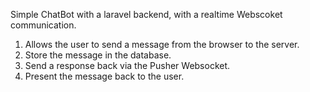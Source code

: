 Simple ChatBot with a laravel backend, with a realtime Webscoket communication.

1. Allows the user to send a message from the browser to the server.
2. Store the message in the database.
3. Send a response back via the Pusher Websocket.
4. Present the message back to the user.
